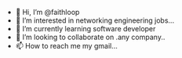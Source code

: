 - 👋 Hi, I’m @faithloop
- 👀 I’m interested in networking engineering jobs...
- 🌱 I’m currently learning software developer
- 💞️ I’m looking to collaborate on .any company..
- 📫 How to reach me my gmail...

<!---
faithloop/faithloop is a ✨ special ✨ repository because its `README.md` (this file) appears on your GitHub profile.
You can click the Preview link to take a look at your changes.
--->
